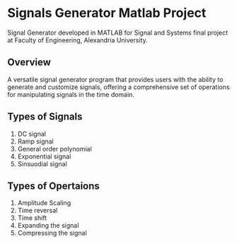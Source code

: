 # Signals Generator Matlab Project
Signal Generator developed in MATLAB for Signal and Systems final project at Faculty of Engineering, Alexandria University.

## Overview
A versatile signal generator program that provides users with the ability to generate and customize signals, offering a comprehensive set of operations for manipulating signals in the time domain.

## Types of Signals
1. DC signal
2. Ramp signal
3. General order polynomial
4. Exponential signal
5. Sinsuodial signal
   
## Types of Opertaions
1. Amplitude Scaling
2. Time reversal
3. Time shift
4. Expanding the signal
5. Compressing the signal
